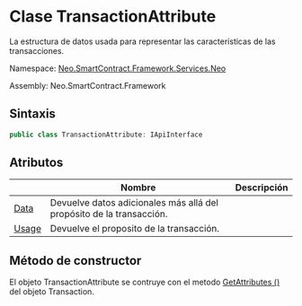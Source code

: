# Clase TransactionAttribute

La estructura de datos usada para representar las características de las transacciones.

Namespace: [Neo.SmartContract.Framework.Services.Neo](../Neo.md)

Assembly: Neo.SmartContract.Framework

## Sintaxis

```c#
public class TransactionAttribute: IApiInterface
```

## Atributos

| | Nombre | Descripción |
| ---------------------------------------- | -------------------------------------- | ----------------- |
|[Data](TransactionAttribute/Data.md) | Devuelve datos adicionales más allá del propósito de la transacción. |
|[Usage](TransactionAttribute/Usage.md) | Devuelve el proposito de la transacción. |

## Método de constructor

El objeto TransactionAttribute se contruye con el metodo [GetAttributes ()](Transaction/GetAttributes.md) del objeto Transaction.

